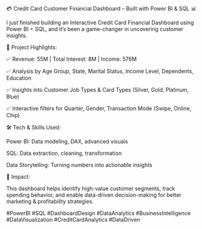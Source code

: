 💳 Credit Card Customer Financial Dashboard – Built with Power BI & SQL 📊

I just finished building an Interactive Credit Card Financial Dashboard using Power BI + SQL, and it’s been a game-changer in uncovering customer insights.

📌 Project Highlights:

✅ Revenue: 55M | Total Interest: 8M | Income: 576M

✅ Analysis by Age Group, State, Marital Status, Income Level, Dependents, Education

✅ Insights into Customer Job Types & Card Types (Silver, Gold, Platinum, Blue)

✅ Interactive filters for Quarter, Gender, Transaction Mode (Swipe, Online, Chip)

🛠 Tech & Skills Used:

Power BI: Data modeling, DAX, advanced visuals

SQL: Data extraction, cleaning, transformation

Data Storytelling: Turning numbers into actionable insights

🎯 Impact:

 This dashboard helps identify high-value customer segments, track spending behavior, and enable data-driven decision-making for better marketing & profitability strategies.

#PowerBI #SQL #DashboardDesign #DataAnalytics #BusinessIntelligence #DataVisualization #CreditCardAnalytics #DataDriven
